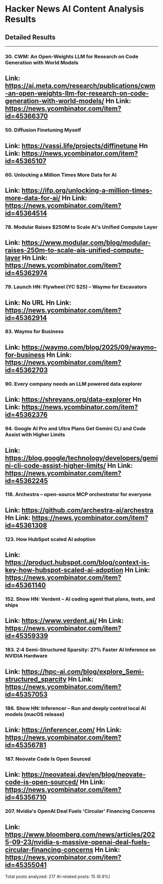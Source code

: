 # Hacker News AI Content Analysis Results

## Detailed Results

------
### 30. CWM: An Open-Weights LLM for Research on Code Generation with World Models
Link: https://ai.meta.com/research/publications/cwm-an-open-weights-llm-for-research-on-code-generation-with-world-models/
Hn Link: https://news.ycombinator.com/item?id=45366370
------
### 50. Diffusion Finetuning Myself
Link: https://vassi.life/projects/diffinetune
Hn Link: https://news.ycombinator.com/item?id=45365107
------
### 60. Unlocking a Million Times More Data for AI
Link: https://ifp.org/unlocking-a-million-times-more-data-for-ai/
Hn Link: https://news.ycombinator.com/item?id=45364514
------
### 78. Modular Raises $250M to Scale AI's Unified Compute Layer
Link: https://www.modular.com/blog/modular-raises-250m-to-scale-ais-unified-compute-layer
Hn Link: https://news.ycombinator.com/item?id=45362974
------
### 79. Launch HN: Flywheel (YC S25) – Waymo for Excavators
Link: No URL
Hn Link: https://news.ycombinator.com/item?id=45362914
------
### 83. Waymo for Business
Link: https://waymo.com/blog/2025/09/waymo-for-business
Hn Link: https://news.ycombinator.com/item?id=45362703
------
### 90. Every company needs an LLM powered data explorer
Link: https://shreyans.org/data-explorer
Hn Link: https://news.ycombinator.com/item?id=45362376
------
### 94. Google AI Pro and Ultra Plans Get Gemini CLI and Code Assist with Higher Limits
Link: https://blog.google/technology/developers/gemini-cli-code-assist-higher-limits/
Hn Link: https://news.ycombinator.com/item?id=45362245
------
### 118. Archestra – open-source MCP orchestrator for everyone
Link: https://github.com/archestra-ai/archestra
Hn Link: https://news.ycombinator.com/item?id=45361308
------
### 123. How HubSpot scaled AI adoption
Link: https://product.hubspot.com/blog/context-is-key-how-hubspot-scaled-ai-adoption
Hn Link: https://news.ycombinator.com/item?id=45361140
------
### 152. Show HN: Verdent – AI coding agent that plans, tests, and ships
Link: https://www.verdent.ai/
Hn Link: https://news.ycombinator.com/item?id=45359339
------
### 183. 2:4 Semi-Structured Sparsity: 27% Faster AI Inference on NVIDIA Hardware
Link: https://hpc-ai.com/blog/explore_Semi-structured_sparcity
Hn Link: https://news.ycombinator.com/item?id=45357053
------
### 186. Show HN: Inferencer – Run and deeply control local AI models (macOS release)
Link: https://inferencer.com/
Hn Link: https://news.ycombinator.com/item?id=45356781
------
### 187. Neovate Code Is Open Sourced
Link: https://neovateai.dev/en/blog/neovate-code-is-open-sourced/
Hn Link: https://news.ycombinator.com/item?id=45356710
------
### 207. Nvidia's OpenAI Deal Fuels 'Circular' Financing Concerns
Link: https://www.bloomberg.com/news/articles/2025-09-23/nvidia-s-massive-openai-deal-fuels-circular-financing-concerns
Hn Link: https://news.ycombinator.com/item?id=45355041
------
Total posts analyzed: 217
AI-related posts: 15 (6.9%)

